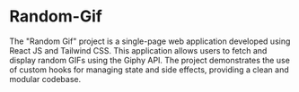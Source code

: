 # Random-Gif
The "Random Gif" project is a single-page web application developed using React JS and Tailwind CSS. This application allows users to fetch and display random GIFs using the Giphy API. The project demonstrates the use of custom hooks for managing state and side effects, providing a clean and modular codebase.
